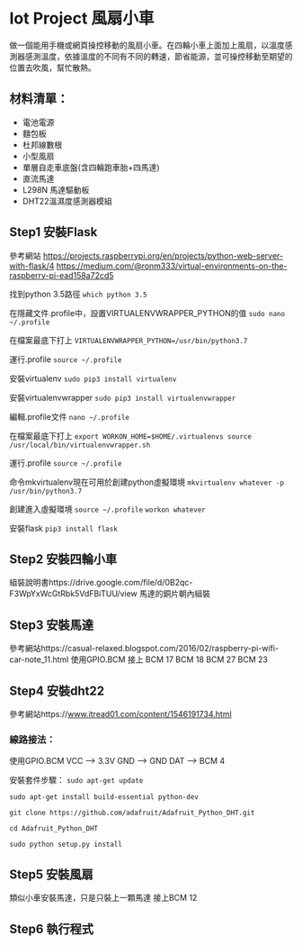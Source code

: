 # Iot Project 風扇小車
做一個能用手機或網頁操控移動的風扇小車。在四輪小車上面加上風扇，以溫度感測器感測溫度，依據溫度的不同有不同的轉速，節省能源，並可操控移動至期望的位置去吹風，幫忙散熱。

## 材料清單：

* 電池電源
* 麵包板
* 杜邦線數根
* 小型風扇
* 單層自走車底盤(含四輪跑車胎+四馬達)
* 直流馬達
* L298N 馬達驅動板
* DHT22溫濕度感測器模組

## Step1 安裝Flask

參考網站 
https://projects.raspberrypi.org/en/projects/python-web-server-with-flask/4
https://medium.com/@ronm333/virtual-environments-on-the-raspberry-pi-ead158a72cd5

找到python 3.5路徑
`which python 3.5`

在隱藏文件.profile中，設置VIRTUALENVWRAPPER_PYTHON的值
`sudo nano ~/.profile`

在檔案最底下打上
`VIRTUALENVWRAPPER_PYTHON=/usr/bin/python3.7`

運行.profile
`source ~/.profile`

安裝virtualenv
`sudo pip3 install virtualenv`

安裝virtualenvwrapper
`sudo pip3 install virtualenvwrapper`

編輯.profile文件
`nano ~/.profile`

在檔案最底下打上
`export WORKON_HOME=$HOME/.virtualenvs
source /usr/local/bin/virtualenvwrapper.sh`

運行.profile
`source ~/.profile`

命令mkvirtualenv現在可用於創建python虛擬環境
`mkvirtualenv whatever -p /usr/bin/python3.7`

創建進入虛擬環境
`source ~/.profile`
`workon whatever`

安裝flask
`pip3 install flask`


## Step2 安裝四輪小車
組裝說明書https://drive.google.com/file/d/0B2qc-F3WpYxWcGtRbk5VdFBiTUU/view
馬達的銅片朝內組裝


## Step3 安裝馬達
參考網站https://casual-relaxed.blogspot.com/2016/02/raspberry-pi-wifi-car-note_11.html
使用GPIO.BCM
接上
BCM 17
BCM 18
BCM 27
BCM 23

## Step4 安裝dht22 
參考網站https://www.itread01.com/content/1546191734.html

### 線路接法：
使用GPIO.BCM
    VCC --> 3.3V
    GND --> GND
    DAT --> BCM 4
    
安裝套件步驟：
`sudo apt-get update`

`sudo apt-get install build-essential python-dev`

`git clone https://github.com/adafruit/Adafruit_Python_DHT.git`

`cd Adafruit_Python_DHT`

`sudo python setup.py install`

## Step5 安裝風扇
類似小車安裝馬達，只是只裝上一顆馬達
接上BCM 12

## Step6 執行程式
